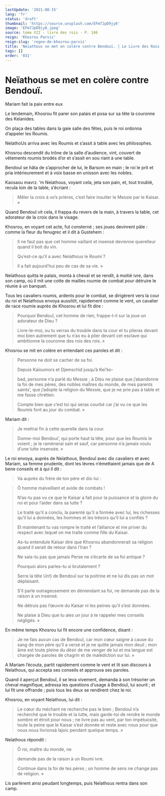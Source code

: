 ```yaml
---
lastUpdate: '2021-08-15'
lang: 'fr'
status: 'draft'
thumbnail: 'https://source.unsplash.com/EFm7JpD9jy8'
image: 'EFm7JpD9jy8.jpeg'
source: tome VII - livre des rois - P. 146
reign: 'Khosrou Parviz'
reign-slug: 'regne-de-khosrou-parviz'
title: 'Neïathous se met en colère contre Bendouï. | Le Livre des Rois | Shâhnâmeh'
tags: []
order: '031'
---
```


<!-- LTeX: language=fr -->

# Neïathous se met en colère contre Bendouï.

Mariam fait la paix entre eux

Le lendemain, Khosrou fit parer son palais et posa sur sa tête la couronne des Keïanides.

On plaça des tables dans la gaie salle des fêtes, puis le roi ordonna d’appeler les Roumis.

NeïathoUs arriva avec les Roumis et s’assit à table avec les philosophes.

Khosrou descendit du trône de la salle d’audience, vint, couvert de vêtements roumis brodés d’or et s’assit en sou riant à une table.

Bendouî se hâta de s’approcher de lui, le Barsom en main ; le roi le prit et pria intérieurement et à voix basse en unisson avec les nobles.

Kaosaou mavrz. ’m Neïathous, voyant cela, jeta son pain, et, tout troublé, recula loin de la table, s’écriant :

> Mêler la croix à vo’s prières, c’est faire insulter le Messie par le Kaisar. »

Quand Bendouî vit cela, il frappa du revers de la main, à travers la table, cet adorateur de la croix dans le visage.

Khosrou, en voyant cet acte, fut consterné ; ses joues devinrent pâle : comme la fleur du fenugrec et il dit à Gustehem :

> Il ne faut pas que cet homme vaillant et insensé devienne querelleur quand il boit du vin.
>
> Qu’est-ce qu’il a avec Neïathous le Roumi ?
>
> Il a fait aujourd’hui peu de cas de sa vie. »

Neïathous quitta le palais, monta à cheval et se rendit, à moitié ivre, dans son camp, où il mit une cotte de mailles roumie de combat pour détruire le réunie à un banquet.

Tous les cavaliers roumis, ardents pour le combat, se dirigèrent vers la cour du roi et Neïathous envoya aussitôt, rapidement comme le vent, un cavalier de race roumie auprès de Khosrou et lui fit dire :

> Pourquoi Bendouî, cet homme de rien, frappe-t-il sur la joue un adorateur de Dieu ?
>
> Livre-le-moi, ou tu verras du trouble dans ta cour et tu plieras devant moi bien autrement que tu n’as eu à plier devant cet esclave qui ambitionne la couronne des rois des rois. »

Khosrou se mit en colère en entendant ces paroles et dit :

> Personne ne doit se cacher de sa foi.
>
> Depuis Kaïoumors et Djemschid jusqu’à Kei’ko-
>
> bad, personne n’a parlé du Messie ; à Dieu ne plaise que j’abandonne la foi de mes pères, des nobles maîtres du monde, de mes parents saints’, que j’adopte la religion du Messie, que je ne prie pas à table et me fasse chrétien.
>
> Compte bien que c’est toi qui seras courbé car j’ai vu ce que les Roumis font au jour du combat. »

Mariam dit :

> Je mettrai fin à cette querelle dans ta cour.
>
> Donne-moi Bendoui’, qui porte haut la tête, pour que les Roumis le voient ; je le ramènerai sain et sauf, car personne n’a jamais voulu d’une lutte insensée. »

Le roi envoya, auprès de Neïathous, Bendouî
avec dix cavaliers et avec Mariam, sa femme prudente, dont les lèvres n’émettaient jamais que de A bene conseils et à qui il dit :

> Va auprès du frère de ton père et dis-lui :

> Ô homme malveillant et avide de combats !
>
> N’as-tu pas vu ce que le Kaisar a fait pour la puissance et la gloire du roi et pour l’aider dans sa lutte ?
>
> Le traité qu’il a conclu, la parenté qu’il a formée avec lui, les richesses qu’il lui a données, les hommes et les trésors qu’il lui a confiés ?
>
> Et maintenant tu vas rompre le traité et l’alliance et me priver du respect avec lequel on me traite comme fille du Kaisar.
>
> As-tu entendule Kaisar dire que Khosrou abandonnerait sa religion quand il serait de retour dans l’Iran ?
>
> Ne sais-tu pas que jamais Perse ne s’écarte de sa foi antique ?
>
> Pourquoi alors parles-tu si brutalement ?
>
> Serre la tête Un!) de Bendouî sur ta poitrine et ne lui dis pas un mot déplaisant.
>
> S’il parle outrageusement en déniendant sa foi, ne demande pas de la raison à un insensé.
>
> Ne détruis pas l’œuvre du Kaisar ni les peines qu’il s’est données.
>
> Ne plaise à Dieu que tu aies un jour à te rappeler mes conseils négligés. »

En même temps Khosrou lui fit encore une confidence, disant :

> Je ne fais aucun cas de Bendouî, car mon cœur saigne à cause du sang de mon père qu’il a versé et je ne quitte jamais mon deuil ; mon âme est toute pleine du désir de me venger de lui et ma langue est chargée de paroles de chagrin et de malédiction sur lui. »

A Mariam l’écouta, partit rapidement comme le vent et lit son discours à Neïathous, qui accepta ses conseils et approuva ses paroles.

Quand il aperçut Bendouî, il se leva vivement, demanda à son trésorier un cheval magnifique, adressa les questions d’usage à Bendouî, lui sourit ; et lui fit une offrande ; puis tous les deux se rendirent chez le roi.

Khosrou, en voyant Neïathous, lui dit :

> Le cœur du méchant ne recherche pas le bien ; Bendouî n’a recherché que le trouble et la lutte, mais garde-toi de rendre le monde sombre et étroit pour nous ; ne livre pas au vent, par ton impétuosité, toute la peine que le Kaisar s’est donnée et reste avec nous pour que nous nous livrionsà lajoic pendant quelque temps. »

Neïathous répondit :

> Ô roi, maître du monde, ne
>
> demande pas de la raison à un Roumi ivre.
>
> Continue dans la foi de tes pères ; un homme de sens ne change pas de religion. »

Lis parlèrent ainsi peudant longtemps, puis Neïathous rentra dans son camp.
